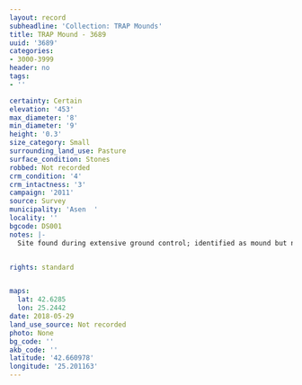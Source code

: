 ```yaml
---
layout: record
subheadline: 'Collection: TRAP Mounds'
title: TRAP Mound - 3689
uuid: '3689'
categories:
- 3000-3999
header: no
tags:
- ''

certainty: Certain
elevation: '453'
max_diameter: '8'
min_diameter: '9'
height: '0.3'
size_category: Small
surrounding_land_use: Pasture
surface_condition: Stones
robbed: Not recorded
crm_condition: '4'
crm_intactness: '3'
campaign: '2011'
source: Survey
municipality: 'Asen  '
locality: ''
bgcode: DS001
notes: |-
  Site found during extensive ground control; identified as mound but not fully registered.


rights: standard


maps:
  lat: 42.6285
  lon: 25.2442
date: 2018-05-29
land_use_source: Not recorded
photo: None
bg_code: ''
akb_code: ''
latitude: '42.660978'
longitude: '25.201163'
---
```

